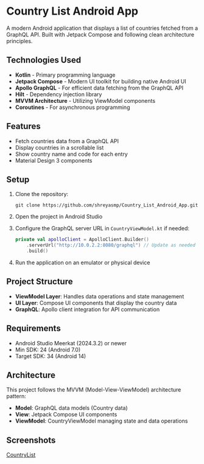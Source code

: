 # Country List Android App

A modern Android application that displays a list of countries fetched from a GraphQL API. Built
with Jetpack Compose and following clean architecture principles.

## Technologies Used

- **Kotlin** - Primary programming language
- **Jetpack Compose** - Modern UI toolkit for building native Android UI
- **Apollo GraphQL** - For efficient data fetching from the GraphQL API
- **Hilt** - Dependency injection library
- **MVVM Architecture** - Utilizing ViewModel components
- **Coroutines** - For asynchronous programming

## Features

- Fetch countries data from a GraphQL API
- Display countries in a scrollable list
- Show country name and code for each entry
- Material Design 3 components

## Setup

1. Clone the repository:
   ```
   git clone https://github.com/shreyasmp/Country_List_Android_App.git
   ```

2. Open the project in Android Studio

3. Configure the GraphQL server URL in `CountryViewModel.kt` if needed:
   ```kotlin
   private val apolloClient = ApolloClient.Builder()
       .serverUrl("http://10.0.2.2:8080/graphql") // Update as needed
       .build()
   ```

4. Run the application on an emulator or physical device

## Project Structure

- **ViewModel Layer**: Handles data operations and state management
- **UI Layer**: Compose UI components that display the country data
- **GraphQL**: Apollo client integration for API communication

## Requirements

- Android Studio Meerkat (2024.3.2) or newer
- Min SDK: 24 (Android 7.0)
- Target SDK: 34 (Android 14)

## Architecture

This project follows the MVVM (Model-View-ViewModel) architecture pattern:

- **Model**: GraphQL data models (Country data)
- **View**: Jetpack Compose UI components
- **ViewModel**: CountryViewModel managing state and data operations

## Screenshots

[CountryList](images/Video.gif)
